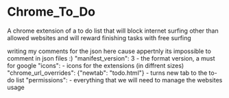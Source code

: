 # Chrome_To_Do
A chrome extension of a to do list that will block internet surfing other than allowed websites and will reward finishing tasks with free surfing

writing my comments for the json here cause appertnly its impossible to comment in json files :)
"manifest_version": 3 - the format version, a must for google
"icons": - icons for the extensions (in diffrent sizes)
"chrome_url_overrides": {"newtab": "todo.html"} - turns new tab to the to-do list
"permissions": - everything that we will need to manage the websites usage
